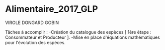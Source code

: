 # Alimentaire_2017_GLP
VIROLE DONGARD GOBIN

Tâches à accomplir : 
-Création du catalogue des espèces [ 1ère étape : Consommateur et Producteur ].
-Mise en place d'équations mathématiques pour l'évolution des espéces.

